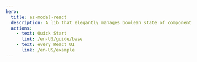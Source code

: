 ```yaml
---
hero:
  title: ez-modal-react
  description: A lib that elegantly manages boolean state of component , Support type infer~
  actions:
    - text: Quick Start
      link: /en-US/guide/base
    - text: every React UI
      link: /en-US/example
---
```

